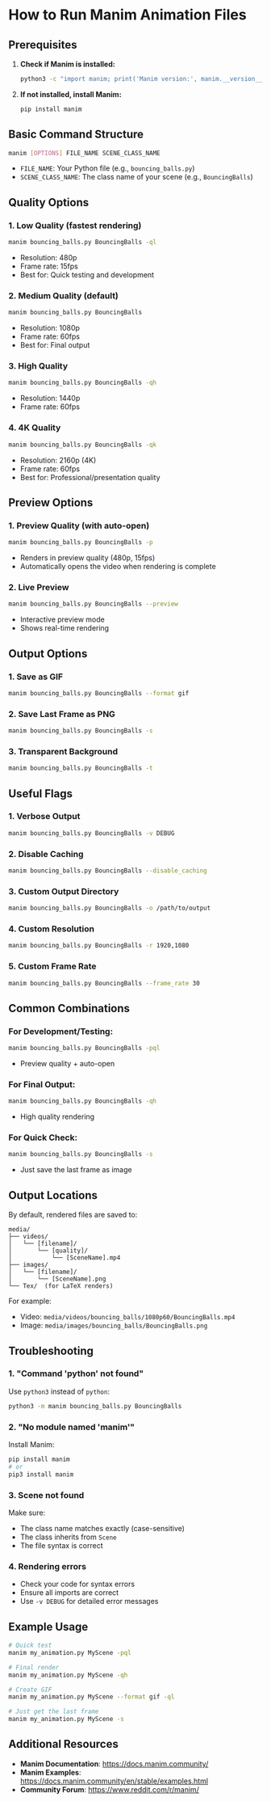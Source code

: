 # How to Run Manim Animation Files

## Prerequisites

1. **Check if Manim is installed:**
   ```bash
   python3 -c "import manim; print('Manim version:', manim.__version__)"
   ```

2. **If not installed, install Manim:**
   ```bash
   pip install manim
   ```

## Basic Command Structure

```bash
manim [OPTIONS] FILE_NAME SCENE_CLASS_NAME
```

- `FILE_NAME`: Your Python file (e.g., `bouncing_balls.py`)
- `SCENE_CLASS_NAME`: The class name of your scene (e.g., `BouncingBalls`)

## Quality Options

### 1. **Low Quality (fastest rendering)**
```bash
manim bouncing_balls.py BouncingBalls -ql
```
- Resolution: 480p
- Frame rate: 15fps
- Best for: Quick testing and development

### 2. **Medium Quality (default)**
```bash
manim bouncing_balls.py BouncingBalls
```
- Resolution: 1080p
- Frame rate: 60fps
- Best for: Final output

### 3. **High Quality**
```bash
manim bouncing_balls.py BouncingBalls -qh
```
- Resolution: 1440p
- Frame rate: 60fps

### 4. **4K Quality**
```bash
manim bouncing_balls.py BouncingBalls -qk
```
- Resolution: 2160p (4K)
- Frame rate: 60fps
- Best for: Professional/presentation quality

## Preview Options

### 1. **Preview Quality (with auto-open)**
```bash
manim bouncing_balls.py BouncingBalls -p
```
- Renders in preview quality (480p, 15fps)
- Automatically opens the video when rendering is complete

### 2. **Live Preview**
```bash
manim bouncing_balls.py BouncingBalls --preview
```
- Interactive preview mode
- Shows real-time rendering

## Output Options

### 1. **Save as GIF**
```bash
manim bouncing_balls.py BouncingBalls --format gif
```

### 2. **Save Last Frame as PNG**
```bash
manim bouncing_balls.py BouncingBalls -s
```

### 3. **Transparent Background**
```bash
manim bouncing_balls.py BouncingBalls -t
```

## Useful Flags

### 1. **Verbose Output**
```bash
manim bouncing_balls.py BouncingBalls -v DEBUG
```

### 2. **Disable Caching**
```bash
manim bouncing_balls.py BouncingBalls --disable_caching
```

### 3. **Custom Output Directory**
```bash
manim bouncing_balls.py BouncingBalls -o /path/to/output
```

### 4. **Custom Resolution**
```bash
manim bouncing_balls.py BouncingBalls -r 1920,1080
```

### 5. **Custom Frame Rate**
```bash
manim bouncing_balls.py BouncingBalls --frame_rate 30
```

## Common Combinations

### For Development/Testing:
```bash
manim bouncing_balls.py BouncingBalls -pql
```
- Preview quality + auto-open

### For Final Output:
```bash
manim bouncing_balls.py BouncingBalls -qh
```
- High quality rendering

### For Quick Check:
```bash
manim bouncing_balls.py BouncingBalls -s
```
- Just save the last frame as image

## Output Locations

By default, rendered files are saved to:
```
media/
├── videos/
│   └── [filename]/
│       └── [quality]/
│           └── [SceneName].mp4
├── images/
│   └── [filename]/
│       └── [SceneName].png
└── Tex/  (for LaTeX renders)
```

For example:
- Video: `media/videos/bouncing_balls/1080p60/BouncingBalls.mp4`
- Image: `media/images/bouncing_balls/BouncingBalls.png`

## Troubleshooting

### 1. **"Command 'python' not found"**
Use `python3` instead of `python`:
```bash
python3 -m manim bouncing_balls.py BouncingBalls
```

### 2. **"No module named 'manim'"**
Install Manim:
```bash
pip install manim
# or
pip3 install manim
```

### 3. **Scene not found**
Make sure:
- The class name matches exactly (case-sensitive)
- The class inherits from `Scene`
- The file syntax is correct

### 4. **Rendering errors**
- Check your code for syntax errors
- Ensure all imports are correct
- Use `-v DEBUG` for detailed error messages

## Example Usage

```bash
# Quick test
manim my_animation.py MyScene -pql

# Final render
manim my_animation.py MyScene -qh

# Create GIF
manim my_animation.py MyScene --format gif -ql

# Just get the last frame
manim my_animation.py MyScene -s
```

## Additional Resources

- **Manim Documentation**: https://docs.manim.community/
- **Manim Examples**: https://docs.manim.community/en/stable/examples.html
- **Community Forum**: https://www.reddit.com/r/manim/ 